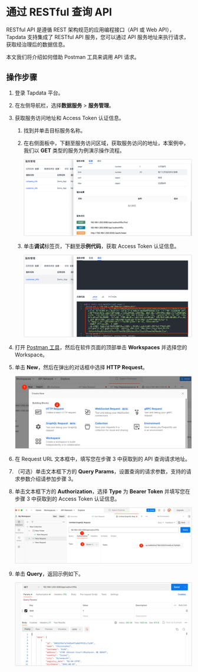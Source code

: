 # 通过 RESTful 查询 API

RESTful API 是遵循 REST 架构规范的应用编程接口（API 或 Web API），Tapdata 支持集成了 RESTful API 服务，您可以通过 API 服务地址来执行请求，获取经治理后的数据信息。

本文我们将介绍如何借助 Postman 工具来调用 API 请求。

## 操作步骤

1. 登录 Tapdata 平台。

2. 在左侧导航栏，选择**数据服务** > **服务管理**。

3. 获取服务访问地址和 Access Token 认证信息。

   1. 找到并单击目标服务名称。

   2. 在右侧面板中，下翻至服务访问区域，获取服务访问的地址，本案例中，我们以 **GET** 类型的服务为例演示操作流程。

      ![获取服务访问地址](../../images/obtain_restful_address.png)

   3. 单击**调试**标签页，下翻至**示例代码**，获取 Access Token 认证信息。

      ![获取 Access Token](../../images/obtain_access_token.png)

4. 打开 [Postman 工具](https://www.postman.com/)，然后在软件页面的顶部单击 **Workspaces** 并选择您的 Workspace。

5. 单击 **New**，然后在弹出的对话框中选择 **HTTP Request**。

   ![创建 HTTP 请求](../../images/create_restful_request.png)

6. 在 Request URL 文本框中，填写您在步骤 3 中获取到的 API 查询请求地址。

6. （可选）单击文本框下方的 **Query Params**，设置查询的请求参数，支持的请求参数介绍请参加步骤 3。

7. 单击文本框下方的 **Authorization**，选择 **Type** 为 **Bearer Token** 并填写您在步骤 3 中获取到的 Access Token 认证信息。

   ![设置认证信息](../../images/restful_authorization.png)

8. 单击 **Query**，返回示例如下。

   ![查询结果](../../images/restful_api_query_result.png)
